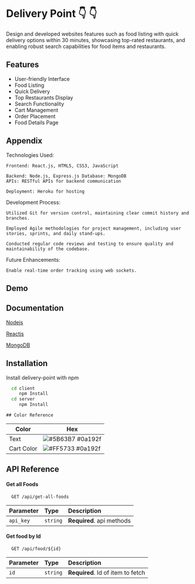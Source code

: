 # Delivery Point  👇 👇


Design and developed websites features such as food listing with quick delivery options within 30 minutes, showcasing top-rated restaurants, and enabling robust search capabilities for food items and restaurants.



## Features

- User-friendly Interface
- Food Listing
- Quick Delivery
- Top Restaurants Display
- Search Functionality
- Cart Management
- Order Placement
- Food Details Page

## Appendix

Technologies Used:

    Frontend: React.js, HTML5, CSS3, JavaScript

    Backend: Node.js, Express.js Database: MongoDB
    APIs: RESTful APIs for backend communication

    Deployment: Heroku for hosting

Development Process:

    Utilized Git for version control, maintaining clear commit history and branches.

    Employed Agile methodologies for project management, including user stories, sprints, and daily stand-ups.

    Conducted regular code reviews and testing to ensure quality and maintainability of the codebase.


Future Enhancements:

    Enable real-time order tracking using web sockets.
## Demo


## Documentation

[Nodejs](https://nodejs.org/docs/latest/api/)

[Reactjs](https://legacy.reactjs.org/docs/getting-started.html)

[MongoDB](https://www.mongodb.com/docs/atlas/getting-started)

## Installation

Install delivery-point with npm

```bash
  cd client
     npm Install
  cd server
     npm Install
```
    ## Color Reference

| Color             | Hex                                                                |
| ----------------- | ------------------------------------------------------------------ |
| Text  | ![#5B63B7](https://via.placeholder.com/10/0a192f?text=+) #0a192f |
| Cart Color  | ![#FF5733](https://via.placeholder.com/10/0a192f?text=+) #0a192f |

## API Reference

#### Get all Foods

```http
  GET /api/get-all-foods
```

| Parameter | Type     | Description                |
| :-------- | :------- | :------------------------- |
| `api_key` | `string` | **Required**.  api methods |

#### Get food by Id

```http
  GET /api/food/${id}
```

| Parameter | Type     | Description                       |
| :-------- | :------- | :-------------------------------- |
| `id`      | `string` | **Required**. Id of item to fetch |





